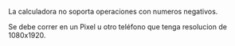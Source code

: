 La calculadora no soporta operaciones
con numeros negativos.

Se debe correr en un Pixel u otro teléfono que tenga resolucion de
1080x1920.